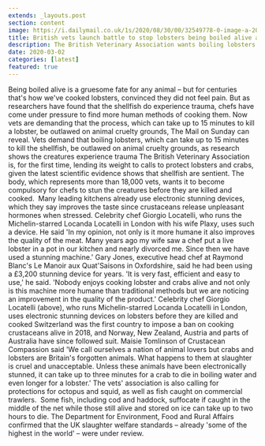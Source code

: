 ```yaml
---
extends: _layouts.post
section: content
image: https://i.dailymail.co.uk/1s/2020/08/30/00/32549778-0-image-a-20_1598742516302.jpg 
title: British vets launch battle to stop lobsters being boiled alive after new scientific evidence 
description: The British Veterinary Association wants boiling lobsters to be outlawed as research shows the shellfish are sentiment. Vets want it to become compulsory for chefs to stun the creatures instead. 
date: 2020-03-02 
categories: [latest] 
featured: true 
--- 
```

Being boiled alive is a gruesome fate for any animal – but for centuries that's how we've cooked lobsters, convinced they did not feel pain.
But as researchers have found that the shellfish do experience trauma, chefs have come under pressure to find more human methods of cooking them.
Now vets are demanding that the process, which can take up to 15 minutes to kill a lobster, be outlawed on animal cruelty grounds, The Mail on Sunday can reveal.
Vets demand that boiling lobsters, which can take up to 15 minutes to kill the shellfish, be outlawed on animal cruelty grounds, as research shows the creatures experience trauma
The British Veterinary Association is, for the first time, lending its weight to calls to protect lobsters and crabs, given the latest scientific evidence shows that shellfish are sentient.
The body, which represents more than 18,000 vets, wants it to become compulsory for chefs to stun the creatures before they are killed and cooked. 
Many leading kitchens already use electronic stunning devices, which they say improves the taste since crustaceans release unpleasant hormones when stressed.
Celebrity chef Giorgio Locatelli, who runs the Michelin-starred Locanda Locatelli in London with his wife Plaxy, uses such a device.
He said 'In my opinion, not only is it more humane it also improves the quality of the meat. Many years ago my wife saw a chef put a live lobster in a pot in our kitchen and nearly divorced me. Since then we have used a stunning machine.'
Gary Jones, executive head chef at Raymond Blanc's Le Manoir aux Quat'Saisons in Oxfordshire, said he had been using a £3,200 stunning device for years.
'It is very fast, efficient and easy to use,' he said. 'Nobody enjoys cooking lobster and crabs alive and not only is this machine more humane than traditional methods but we are noticing an improvement in the quality of the product.'
Celebrity chef Giorgio Locatelli (above), who runs Michelin-starred Locanda Locatelli in London, uses electronic stunning devices on lobsters before they are killed and cooked
Switzerland was the first country to impose a ban on cooking crustaceans alive in 2018, and Norway, New Zealand, Austria and parts of Australia have since followed suit.
Maisie Tomlinson of Crustacean Compassion said 'We call ourselves a nation of animal lovers but crabs and lobsters are Britain's forgotten animals. What happens to them at slaughter is cruel and unacceptable. Unless these animals have been electronically stunned, it can take up to three minutes for a crab to die in boiling water and even longer for a lobster.'
The vets' association is also calling for protections for octopus and squid, as well as fish caught on commercial trawlers. 
Some fish, including cod and haddock, suffocate if caught in the middle of the net while those still alive and stored on ice can take up to two hours to die.
The Department for Environment, Food and Rural Affairs confirmed that the UK slaughter welfare standards – already 'some of the highest in the world' – were under review.